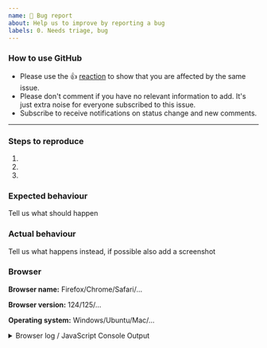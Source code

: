 ```yaml
---
name: 🐞 Bug report
about: Help us to improve by reporting a bug
labels: 0. Needs triage, bug
---
```


<!--- Please keep this note for other contributors -->

### How to use GitHub

* Please use the 👍 [reaction](https://blog.github.com/2016-03-10-add-reactions-to-pull-requests-issues-and-comments/) to show that you are affected by the same issue.
* Please don't comment if you have no relevant information to add. It's just extra noise for everyone subscribed to this issue.
* Subscribe to receive notifications on status change and new comments.

---

### Steps to reproduce
1.
2.
3.

### Expected behaviour
Tell us what should happen

### Actual behaviour
Tell us what happens instead, if possible also add a screenshot

### Browser

**Browser name:** Firefox/Chrome/Safari/…

**Browser version:** 124/125/…

**Operating system:** Windows/Ubuntu/Mac/…

<details>
<summary>Browser log / JavaScript Console Output</summary>

If unsure see http://webmasters.stackexchange.com/questions/8525/how-to-open-the-javascript-console-in-different-browsers?answertab=votes#tab-top

```
Insert your browser log here, this could for example include:
a) The javascript console log
b) The network log
c) ...
```

</details>
